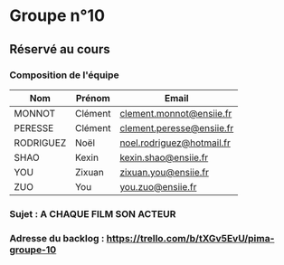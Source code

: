 # Groupe n°10

## Réservé au cours

### Composition de l'équipe

| Nom          | Prénom      | Email                         |
| -------------|-------------|-------------------------------|
| MONNOT  | Clément  | clement.monnot@ensiie.fr |
| PERESSE | Clément  | clement.peresse@ensiie.fr |
| RODRIGUEZ | Noël | noel.rodriguez@hotmail.fr |
| SHAO | Kexin | kexin.shao@ensiie.fr |
| YOU | Zixuan | zixuan.you@ensiie.fr |
| ZUO | You | you.zuo@ensiie.fr |

### Sujet : A CHAQUE FILM SON ACTEUR                  

### Adresse du backlog : https://trello.com/b/tXGv5EvU/pima-groupe-10

